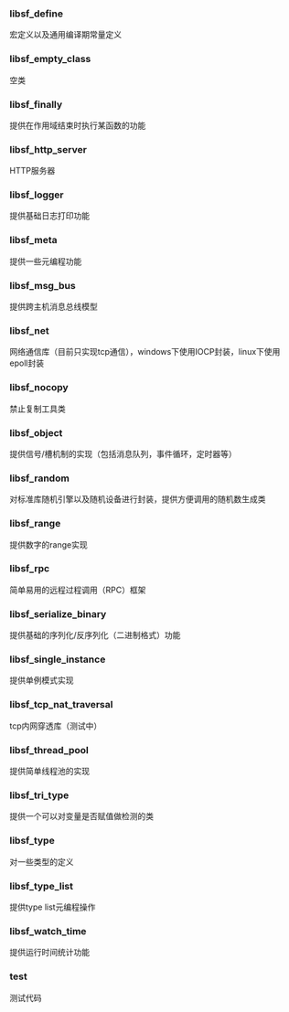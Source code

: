 ### libsf_define
宏定义以及通用编译期常量定义

### libsf_empty_class
空类

### libsf_finally
提供在作用域结束时执行某函数的功能

### libsf_http_server
HTTP服务器

### libsf_logger
提供基础日志打印功能

### libsf_meta
提供一些元编程功能

### libsf_msg_bus
提供跨主机消息总线模型

### libsf_net
网络通信库（目前只实现tcp通信），windows下使用IOCP封装，linux下使用epoll封装

### libsf_nocopy
禁止复制工具类

### libsf_object
提供信号/槽机制的实现（包括消息队列，事件循环，定时器等）

### libsf_random
对标准库随机引擎以及随机设备进行封装，提供方便调用的随机数生成类

### libsf_range
提供数字的range实现

### libsf_rpc
简单易用的远程过程调用（RPC）框架

### libsf_serialize_binary
提供基础的序列化/反序列化（二进制格式）功能

### libsf_single_instance
提供单例模式实现

### libsf_tcp_nat_traversal
tcp内网穿透库（测试中）

### libsf_thread_pool
提供简单线程池的实现

### libsf_tri_type
提供一个可以对变量是否赋值做检测的类

### libsf_type
对一些类型的定义

### libsf_type_list
提供type list元编程操作

### libsf_watch_time
提供运行时间统计功能

### test
测试代码
